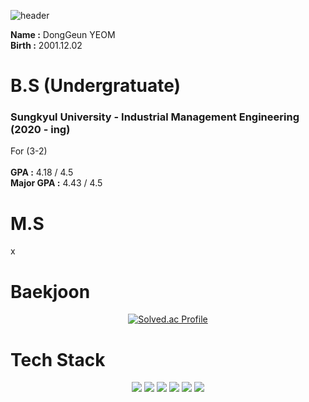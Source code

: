 ![header](https://capsule-render.vercel.app/api?type=waving&color=gradient&height=250&section=header&text=Dong_Geun_YEOM&fontSize=90)
 
__Name :__ DongGeun YEOM <br/>
__Birth :__ 2001.12.02 <br/>

# B.S (Undergratuate)
### Sungkyul University - Industrial Management Engineering (2020 - ing) <br/>
For (3-2) <br/>
<br/>
__GPA :__ 4.18 / 4.5 <br/>
__Major GPA :__ 4.43 / 4.5 <br/>

# M.S
x <br/>

# Baekjoon
<div align=center>
  
[![Solved.ac Profile](http://mazassumnida.wtf/api/v2/generate_badge?boj=ehdrmsdua)](https://solved.ac/ehdrmsdua/)
  
</div>

# Tech Stack
<div align=center>
<img src="https://img.shields.io/badge/Python-3776AB?style=for-the-badge&logo=Python&logoColor=white">
<img src="https://img.shields.io/badge/MySQL-4479A1?style=for-the-badge&logo=MySQL&logoColor=white">
<img src="https://img.shields.io/badge/C-A8B9CC?style=for-the-badge&logo=C&logoColor=white">
<img src="https://img.shields.io/badge/Qgis-589632?style=for-the-badge&logo=Qgis&logoColor=white">
<img src="https://img.shields.io/badge/java-007396?style=for-the-badge&logo=java&logoColor=white">
<img src="https://img.shields.io/badge/googlecolab-F9AB00?style=for-the-badge&logo=googlecolab&logoColor=white">
</div>
